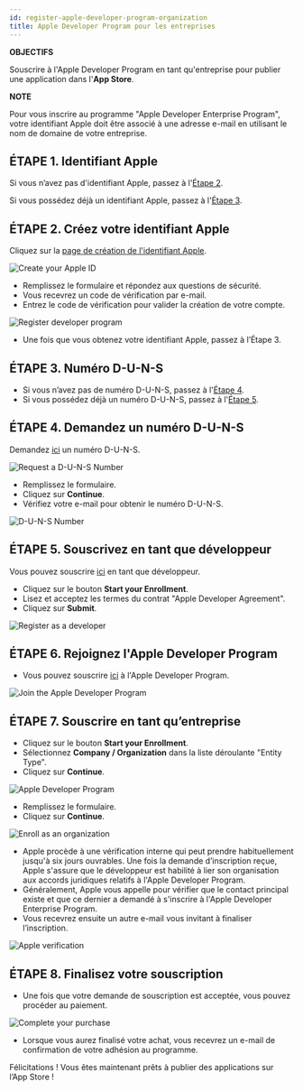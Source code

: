 ```yaml
---
id: register-apple-developer-program-organization
title: Apple Developer Program pour les entreprises
---
```


<div class = "objectives"> 

**OBJECTIFS**

Souscrire à l'Apple Developer Program en tant qu'entreprise pour publier une application dans l'**App Store**.</div> <div class = "tips"> 

**NOTE**

Pour vous inscrire au programme "Apple Developer Enterprise Program", votre identifiant Apple doit être associé à une adresse e-mail en utilisant le nom de domaine de votre entreprise.</div> 

## ÉTAPE 1. Identifiant Apple

Si vous n’avez pas d'identifiant Apple, passez à l'[Étape 2](#step-2-create-your-apple-id).

Si vous possédez déjà un identifiant Apple, passez à l'[Étape 3](#step-3.-d-u-n-s-number).

## ÉTAPE 2. Créez votre identifiant Apple

Cliquez sur la [page de création de l'identifiant Apple](https://appleid.apple.com/).

![Create your Apple ID](assets/fr/deploy-app-store/Apple-ID-Creation-Page-4D-for-iOS.png)

* Remplissez le formulaire et répondez aux questions de sécurité.
* Vous recevrez un code de vérification par e-mail.
* Entrez le code de vérification pour valider la création de votre compte.

![Register developer program](assets/fr/deploy-app-store/Register-developer-program-4D-for-iOS.png)

* Une fois que vous obtenez votre identifiant Apple, passez à l’Étape 3.

## ÉTAPE 3. Numéro D-U-N-S

* Si vous n’avez pas de numéro D-U-N-S, passez à l'[Étape 4](#step-4-request-a-d-u-n-s-number).
* Si vous possédez déjà un numéro D-U-N-S, passez à l'[Étape 5](#step-5-register-as-a-developer).

## ÉTAPE 4. Demandez un numéro D-U-N-S

Demandez [ici](https://developer.apple.com/enroll/duns-lookup/#/search) un numéro D-U-N-S.

![Request a D-U-N-S Number](assets/en/deploy-app-store/DUNS-Number-Organization-4D-for-iOS.png)

* Remplissez le formulaire.
* Cliquez sur **Continue**.
* Vérifiez votre e-mail pour obtenir le numéro D-U-N-S.

![D-U-N-S Number](assets/en/deploy-app-store/DUNS-Number-Apple-Mail_4D-for-iOS.png)

## ÉTAPE 5. Souscrivez en tant que développeur

Vous pouvez souscrire [ici](https://developer.apple.com/programs/enterprise/enroll/) en tant que développeur.

* Cliquez sur le bouton **Start your Enrollment**.
* Lisez et acceptez les termes du contrat "Apple Developer Agreement". 
* Cliquez sur **Submit**.

![Register as a developer](assets/en/deploy-app-store/Register-developer-4D-for-iOS.png)

## ÉTAPE 6. Rejoignez l'Apple Developer Program

* Vous pouvez souscrire [ici](https://developer.apple.com/enroll/enterprise/) à l'Apple Developer Program. 

![Join the Apple Developer Program](assets/en/deploy-app-store/Join-Apple-Developer-Program-individuals-4D-for-iOS.png)

## ÉTAPE 7. Souscrire en tant qu’entreprise

* Cliquez sur le bouton **Start your Enrollment**.
* Sélectionnez **Company / Organization** dans la liste déroulante "Entity Type".
* Cliquez sur **Continue**.

![Apple Developer Program](assets/en/deploy-app-store/Apple-Developer-Program-Organizations-4D-for-iOS.png)

* Remplissez le formulaire.
* Cliquez sur **Continue**. 

![Enroll as an organization](assets/en/deploy-app-store/Apple-Developer-Program-Enrollment-Organizations-4D-for-iOS.png)

* Apple procède à une vérification interne qui peut prendre habituellement jusqu'à six jours ouvrables. Une fois la demande d’inscription reçue, Apple s'assure que le développeur est habilité à lier son organisation aux accords juridiques relatifs à l'Apple Developer Program.
* Généralement, Apple vous appelle pour vérifier que le contact principal existe et que ce dernier a demandé à s'inscrire à l'Apple Developer Enterprise Program.
* Vous recevrez ensuite un autre e-mail vous invitant à finaliser l’inscription.

![Apple verification](assets/en/deploy-in-house/Confirmation-email-Organisations-4D-for-iOS.png)

## ÉTAPE 8. Finalisez votre souscription

* Une fois que votre demande de souscription est acceptée, vous pouvez procéder au paiement.

![Complete your purchase](assets/en/deploy-app-store/Complete-Purchase-Apple-Developer-Program-4D-for-iOS.png)

* Lorsque vous aurez finalisé votre achat, vous recevrez un e-mail de confirmation de votre adhésion au programme.

Félicitations ! Vous êtes maintenant prêts à publier des applications sur l’App Store !